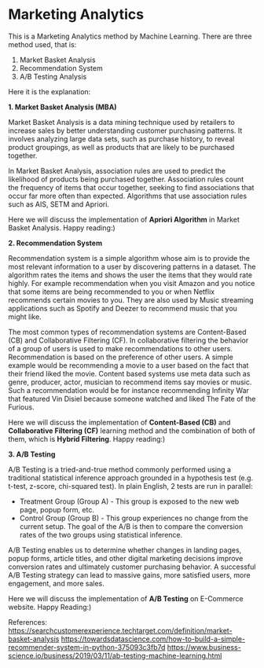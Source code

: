 # Marketing Analytics
This is a Marketing Analytics method by Machine Learning.
There are three method used, that is:
  1. Market Basket Analysis
  2. Recommendation System
  3. A/B Testing Analysis

Here it is the explanation:

**1. Market Basket Analysis (MBA)**

Market Basket Analysis is a data mining technique used by retailers to increase sales by better understanding customer purchasing patterns. It involves analyzing large data sets, such as purchase history, to reveal product groupings, as well as products that are likely to be purchased together.

In Market Basket Analysis, association rules are used to predict the likelihood of products being purchased together. Association rules count the frequency of items that occur together, seeking to find associations that occur far more often than expected. Algorithms that use association rules such as AIS, SETM and Apriori. 

Here we will discuss the implementation of **Apriori Algorithm** in Market Basket Analysis. 
Happy reading:)

**2. Recommendation System**

Recommendation system is a simple algorithm whose aim is to provide the most relevant information to a user by discovering patterns in a dataset. The algorithm rates the items and shows the user the items that they would rate highly. For example recommendation when you visit Amazon and you notice that some items are being recommended to you or when Netflix recommends certain movies to you. They are also used by Music streaming applications such as Spotify and Deezer to recommend music that you might like.

The most common types of recommendation systems are Content-Based (CB) and Collaborative Filtering (CF). In collaborative filtering the behavior of a group of users is used to make recommendations to other users. Recommendation is based on the preference of other users. A simple example would be recommending a movie to a user based on the fact that their friend liked the movie. Content based systems use meta data such as genre, producer, actor, musician to recommend items say movies or music. Such a recommendation would be for instance recommending Infinity War that featured Vin Disiel because someone watched and liked The Fate of the Furious.

Here we will discuss the implementation of **Content-Based (CB)** and **Collaborative Filtering (CF)** learning method and the combination of both of them, which is **Hybrid Filtering**. 
Happy reading:)

**3. A/B Testing**

A/B Testing is a tried-and-true method commonly performed using a traditional statistical inference approach grounded in a hypothesis test (e.g. t-test, z-score, chi-squared test). In plain English, 2 tests are run in parallel:
- Treatment Group (Group A) - This group is exposed to the new web page, popup form, etc.
- Control Group (Group B) - This group experiences no change from the current setup.
The goal of the A/B is then to compare the conversion rates of the two groups using statistical inference.

A/B Testing enables us to determine whether changes in landing pages, popup forms, article titles, and other digital marketing decisions improve conversion rates and ultimately customer purchasing behavior. A successful A/B Testing strategy can lead to massive gains, more satisfied users, more engagement, and more sales.

Here we will discuss the implementation of **A/B Testing** on E-Commerce website.
Happy Reading:)

References:<br>
https://searchcustomerexperience.techtarget.com/definition/market-basket-analysis
https://towardsdatascience.com/how-to-build-a-simple-recommender-system-in-python-375093c3fb7d
https://www.business-science.io/business/2019/03/11/ab-testing-machine-learning.html
